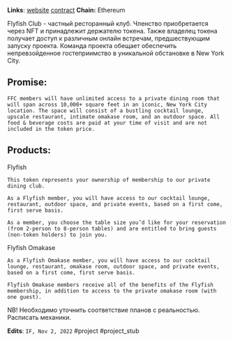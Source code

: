 **Links**: [website](https://www.flyfishclub.com/) [contract](https://etherscan.io/address/0xc9d8f15803c645e98b17710a0b6593f097064bef) 
**Chain:** Ethereum

Flyfish Club - частный ресторанный клуб. Членство приобретается через NFT и принадлежит держателю токена. Также владелец токена получает доступ к различным онлайн встречам, предшествующим запуску проекта. Команда проекта обещает обеспечить непревзойденное гостеприимство в уникальной обстановке в New York City. 

## Promise:

```
FFC members will have unlimited access to a private dining room that will span across 10,000+ square feet in an iconic, New York City location. The space will consist of a bustling cocktail lounge, upscale restaurant, intimate omakase room, and an outdoor space. All food & beverage costs are paid at your time of visit and are not included in the token price.
```

## Products:

Flyfish
```
This token represents your ownership of membership to our private dining club.

As a Flyfish member, you will have access to our cocktail lounge, restaurant, outdoor space, and private events, based on a first come, first serve basis.

As a member, you choose the table size you’d like for your reservation (from 2-person to 8-person tables) and are entitled to bring guests (non-token holders) to join you.
```

Flyfish Omakase
```
As a Flyfish Omakase member, you will have access to our cocktail lounge, restaurant, omakase room, outdoor space, and private events, based on a first come, first serve basis.

Flyfish Omakase members receive all of the benefits of the Flyfish membership, in addition to access to the private omakase room (with one guest).
```

NB! Необходимо уточнить соответствие планов с реальностью. Расписать механики.

**Edits**: `IF, Nov 2, 2022`
#project #project_stub 